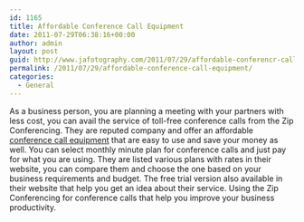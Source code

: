 ```yaml
---
id: 1165
title: Affordable Conference Call Equipment
date: 2011-07-29T06:38:16+00:00
author: admin
layout: post
guid: http://www.jafotography.com/2011/07/29/affordable-conferencr-call-equipment/
permalink: /2011/07/29/affordable-conference-call-equipment/
categories:
  - General
---
```

As a business person, you are planning a meeting with your partners with less cost, you can avail the service of toll-free conference calls from the Zip Conferencing. They are reputed company and offer an affordable [conference call equipment](http://www.zipconferencing.com/conference-calls.php) that are easy to use and save your money as well. You can select monthly minute plan for conference calls and just pay for what you are using. They are listed various plans with rates in their website, you can compare them and choose the one based on your business requirements and budget. The free trial version also available in their website that help you get an idea about their service. Using the Zip Conferencing for conference calls that help you improve your business productivity.
